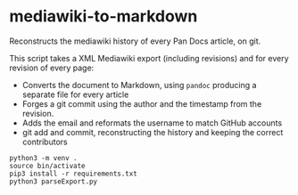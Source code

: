 # mediawiki-to-markdown

Reconstructs the mediawiki history of every Pan Docs article, on git.

This script takes a XML Mediawiki export (including revisions) and for every revision of every page:

- Converts the document to Markdown, using `pandoc` producing a separate file for every article
- Forges a git commit using the author and the timestamp from the revision.
- Adds the email and reformats the username to match GitHub accounts
- git add and commit, reconstructing the history and keeping the correct contributors


```
python3 -m venv .
source bin/activate
pip3 install -r requirements.txt
python3 parseExport.py
```
